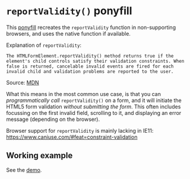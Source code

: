 # `reportValidity()` ponyfill

This [ponyfill](https://ponyfill.com) recreates the `reportValidity` function in non-supporting browsers, and uses the native function if available.

Explanation of `reportValidity`:

    The HTMLFormElement.reportValidity() method returns true if the element's child controls satisfy their validation constraints. When false is returned, cancelable invalid events are fired for each invalid child and validation problems are reported to the user.

Source: [MDN](https://developer.mozilla.org/en-US/docs/Web/API/HTMLFormElement/reportValidity)

What this means in the most common use case, is that you can _programmatically call_ `reportValidity()` on a form, and it will initiate the HTML5 form validation _without submitting the form_. This often includes focussing on the first invalid field, scrolling to it, and displaying an error message (depending on the browser).

Browser support for `reportValidity` is mainly lacking in IE11: https://www.caniuse.com/#feat=constraint-validation

## Working example
See the [demo](https://demo-cyfasgkqtn.now.sh/).
